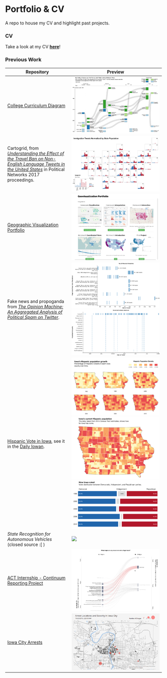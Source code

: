 # Portfolio & CV
A repo to house my CV and highlight past projects.

### CV

Take a look at my CV [**here**](https://github.com/ryan-p-larson/CV/raw/master/Ryan-Larson-CV.pdf)!

### Previous Work

| Repository | Preview |
|---|---|
| [College Curriculum Diagram](https://github.com/ryan-p-larson/college-sankey) | <img src="imgs/college.png"></img> |
| Cartogrid, from [*Understanding the Effect of the Travel Ban on Non-English Language Tweets in the United States*](https://github.com/ryan-p-larson/gviz) in Political Networks 2017 proceedings. | <img src="imgs/cartogrid.png"></img> |
| [Geographic Visualization Portfolio](https://geog3540.github.io/ryan-p-larson/) | <img src="imgs/geoviz-portfolio.png"></img> |
| Fake news and propoganda from  [*The Opinion Machine: An Aggregated Analysis of Political Spam on Twitter*](https://github.com/ryan-p-larson/polititweets). | <img src="imgs/repeated-fake-news.png"></img> <img src="imgs/collusion-network-on-twitter.png"></img> |
| [Hispanic Vote in Iowa](https://github.com/ryan-p-larson/DI-Hisp), see it in the [Daily Iowan](http://daily-iowan.com/2016/11/02/el-voto/). | <img src="imgs/hispanicmultiples.png"></img> <img src="imgs/hispanicmap.png"></img> <img src="imgs/horizontal-bar.png"></img>|
| *State Recognition for Autonomous Vehicles* (closed source :[ ) | <img src="imgs/headpose-opencv.gif"></img> |
| [ACT Internship - Continuum Reporting Project](https://github.com/ryan-p-larson/continuum-reporting) | <img src="imgs/sankey-network.png"></img> |
| [Iowa City Arrests](https://github.com/ryan-p-larson/arrests) | <img src="imgs/arrests.gif"></img> |
